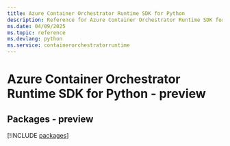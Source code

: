 ```yaml
---
title: Azure Container Orchestrator Runtime SDK for Python
description: Reference for Azure Container Orchestrator Runtime SDK for Python
ms.date: 04/09/2025
ms.topic: reference
ms.devlang: python
ms.service: containerorchestratorruntime
---
```

# Azure Container Orchestrator Runtime SDK for Python - preview
## Packages - preview
[!INCLUDE [packages](container-orchestrator-runtime-index.md)]